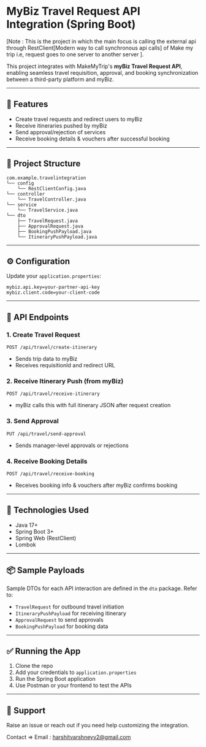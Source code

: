 # MyBiz Travel Request API Integration (Spring Boot)
[Note : This is the project in which the main focus is calling the external api through RestClient[Modern way to call synchronous api calls] of Make my trip i.e, request goes to one server to another server ].

This project integrates with MakeMyTrip's **myBiz Travel Request API**, enabling seamless travel requisition, approval, and booking synchronization between a third-party platform and myBiz.

---

## 🚀 Features

* Create travel requests and redirect users to myBiz
* Receive itineraries pushed by myBiz
* Send approval/rejection of services
* Receive booking details & vouchers after successful booking

---

## 📁 Project Structure

```
com.example.travelintegration
└── config
    └── RestClientConfig.java
└── controller
    └── TravelController.java
└── service
    └── TravelService.java
└── dto
    ├── TravelRequest.java
    ├── ApprovalRequest.java
    ├── BookingPushPayload.java
    └── ItineraryPushPayload.java
```

---

## ⚙️ Configuration

Update your `application.properties`:

```properties
mybiz.api.key=your-partner-api-key
mybiz.client.code=your-client-code
```

---

## 🔗 API Endpoints

### 1. Create Travel Request

```
POST /api/travel/create-itinerary
```

* Sends trip data to myBiz
* Receives requisitionId and redirect URL

### 2. Receive Itinerary Push (from myBiz)

```
POST /api/travel/receive-itinerary
```

* myBiz calls this with full itinerary JSON after request creation

### 3. Send Approval

```
PUT /api/travel/send-approval
```

* Sends manager-level approvals or rejections

### 4. Receive Booking Details

```
POST /api/travel/receive-booking
```

* Receives booking info & vouchers after myBiz confirms booking

---

## 🧰 Technologies Used

* Java 17+
* Spring Boot 3+
* Spring Web (RestClient)
* Lombok

---

## 📦 Sample Payloads

Sample DTOs for each API interaction are defined in the `dto` package. Refer to:

* `TravelRequest` for outbound travel initiation
* `ItineraryPushPayload` for receiving itinerary
* `ApprovalRequest` to send approvals
* `BookingPushPayload` for booking data

---

## ✅ Running the App

1. Clone the repo
2. Add your credentials to `application.properties`
3. Run the Spring Boot application
4. Use Postman or your frontend to test the APIs
---
## 🙋 Support

Raise an issue or reach out if you need help customizing the integration.

Contact => Email : harshitvarshneyv2@gmail.com
